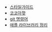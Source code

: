- [스타일가이드](https://github.com/m0su/Terminal/blob/master/Style%20Guide.md)
- [코코아팟](https://github.com/m0su/Terminal/blob/master/Terminal.md)
- [git 명령어](https://github.com/m0su/Terminal/blob/master/git.md)
- [애플 라이브러리 정리](https://github.com/m0su/Terminal/tree/master/appleLibrary)